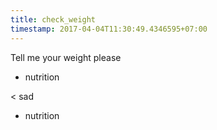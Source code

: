 ```yaml
---
title: check_weight
timestamp: 2017-04-04T11:30:49.4346595+07:00
---
```


Tell me your weight please
* nutrition

< sad
* nutrition
